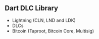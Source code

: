 ## Dart DLC Library

- Lightning (CLN, LND and LDK)
- DLCs
- Bitcoin (Taproot, Bitcoin Core, Multisig)
